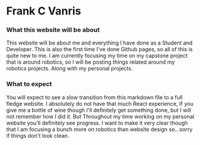 # Frank C Vanris

### What this website will be about
This website will be about me and everything I have done as a Student and Developer. This is also the first time I've done Github pages, so all of this is quite new to me.
I am currently focusing my time on my capstone project that is around robotics, so I will be posting  things related around my robotics projects. Along with my personal 
projects.

### What to expect
You will expect to see a slow transition from this markdown file to a full fledge website. I absolutely do not have that much React experience, If you give me a bottle of wine 
though I'll definitely get something done, but I will not remember how I did it. But Throughout my time working on my personal website you'll definitely see progress. I want 
to make it very clear though that I am focusing a bunch more on robotics than website design so...sorry if things don't look clean.
